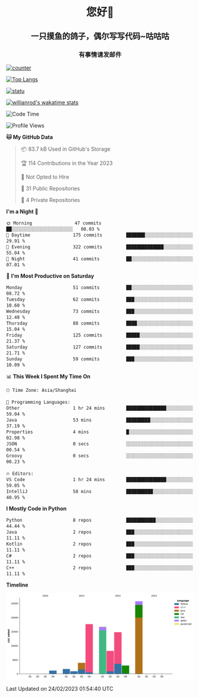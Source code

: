 

<!--
**kitUIN/kitUIN** is a ✨ _special_ ✨ repository because its `README.md` (this file) appears on your GitHub profile.

Here are some ideas to get you started:

- 🔭 I’m currently working on ...
- 🌱 I’m currently learning ...
- 👯 I’m looking to collaborate on ...
- 🤔 I’m looking for help with ...
- 💬 Ask me about ...
- 📫 How to reach me: ...
- 😄 Pronouns: ...
- ⚡ Fun fact: ...
-->
<h1 align="center">您好👋</h1>
<h2 align="center">一只摸鱼的鸽子，偶尔写写代码~咕咕咕</h2>
<h3 align="center">有事情请发邮件</h3>

[![counter](https://count.getloli.com/get/@KitUIN?theme=rule34)](https://count.getloli.com/)

[![Top Langs](https://github-readme-stats.kituin.fun/api/top-langs/?username=kitUIN&show_icons=true&theme=gruvbox&locale=cn&layout=compact)](https://github.com/anuraghazra/github-readme-stats)  

[![statu](https://github-readme-stats.kituin.fun/api?username=kitUIN&show_icons=true&theme=gruvbox&locale=cn)](https://github.com/anuraghazra/github-readme-stats)  

[![willianrod's wakatime stats](https://github-readme-stats.kituin.fun/api/wakatime?username=kituin)](https://github.com/anuraghazra/github-readme-stats)  


<!--START_SECTION:waka-->
![Code Time](http://img.shields.io/badge/Code%20Time-910%20hrs%2042%20mins-blue)

![Profile Views](http://img.shields.io/badge/Profile%20Views-1-blue)

**🐱 My GitHub Data** 

> 📦 83.7 kB Used in GitHub's Storage 
 > 
> 🏆 114 Contributions in the Year 2023
 > 
> 🚫 Not Opted to Hire
 > 
> 📜 31 Public Repositories 
 > 
> 🔑 4 Private Repositories 
 > 
**I'm a Night 🦉** 

```text
🌞 Morning                47 commits          ██░░░░░░░░░░░░░░░░░░░░░░░   08.03 % 
🌆 Daytime                175 commits         ███████░░░░░░░░░░░░░░░░░░   29.91 % 
🌃 Evening                322 commits         ██████████████░░░░░░░░░░░   55.04 % 
🌙 Night                  41 commits          ██░░░░░░░░░░░░░░░░░░░░░░░   07.01 % 
```
📅 **I'm Most Productive on Saturday** 

```text
Monday                   51 commits          ██░░░░░░░░░░░░░░░░░░░░░░░   08.72 % 
Tuesday                  62 commits          ███░░░░░░░░░░░░░░░░░░░░░░   10.60 % 
Wednesday                73 commits          ███░░░░░░░░░░░░░░░░░░░░░░   12.48 % 
Thursday                 88 commits          ████░░░░░░░░░░░░░░░░░░░░░   15.04 % 
Friday                   125 commits         █████░░░░░░░░░░░░░░░░░░░░   21.37 % 
Saturday                 127 commits         █████░░░░░░░░░░░░░░░░░░░░   21.71 % 
Sunday                   59 commits          ███░░░░░░░░░░░░░░░░░░░░░░   10.09 % 
```


📊 **This Week I Spent My Time On** 

```text
🕑︎ Time Zone: Asia/Shanghai

💬 Programming Languages: 
Other                    1 hr 24 mins        ███████████████░░░░░░░░░░   59.04 % 
Java                     53 mins             █████████░░░░░░░░░░░░░░░░   37.19 % 
Properties               4 mins              █░░░░░░░░░░░░░░░░░░░░░░░░   02.98 % 
JSON                     0 secs              ░░░░░░░░░░░░░░░░░░░░░░░░░   00.54 % 
Groovy                   0 secs              ░░░░░░░░░░░░░░░░░░░░░░░░░   00.23 % 

🔥 Editors: 
VS Code                  1 hr 24 mins        ███████████████░░░░░░░░░░   59.05 % 
IntelliJ                 58 mins             ██████████░░░░░░░░░░░░░░░   40.95 % 
```

**I Mostly Code in Python** 

```text
Python                   8 repos             ███████████░░░░░░░░░░░░░░   44.44 % 
Java                     2 repos             ███░░░░░░░░░░░░░░░░░░░░░░   11.11 % 
Kotlin                   2 repos             ███░░░░░░░░░░░░░░░░░░░░░░   11.11 % 
C#                       2 repos             ███░░░░░░░░░░░░░░░░░░░░░░   11.11 % 
C++                      2 repos             ███░░░░░░░░░░░░░░░░░░░░░░   11.11 % 
```



**Timeline**

![Lines of Code chart](https://raw.githubusercontent.com/kitUIN/kitUIN/main/assets/bar_graph.png)


 Last Updated on 24/02/2023 01:54:40 UTC
<!--END_SECTION:waka-->

